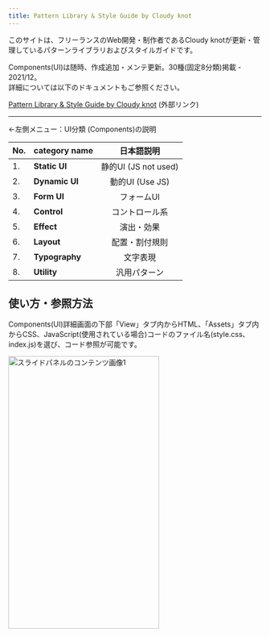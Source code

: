 ```yaml
---
title: Pattern Library & Style Guide by Cloudy knot
---
```

このサイトは、フリーランスのWeb開発・制作者であるCloudy knotが更新・管理しているパターンライブラリおよびスタイルガイドです。

Components(UI)は随時、作成追加・メンテ更新。30種(固定8分類)掲載 - 2021/12。<br>
詳細については以下のドキュメントもご参照ください。

<a href="https://ishimasar.github.io/pattern-library/" target="_blank">Pattern Library &amp; Style Guide by Cloudy knot</a> (外部リンク)

---

←左側メニュー：UI分類 (Components)の説明

| No. | category name | 日本語説明 |
| :--- | :--- | :---: |
| 1. | **Static UI** | 静的UI (JS not used) |
| 2. | **Dynamic UI**| 動的UI (Use JS)|
| 3. | **Form UI**| フォームUI |
| 4. | **Control**| コントロール系 |
| 5. | **Effect**| 演出・効果 |
| 6. | **Layout** | 配置・割付規則 |
| 7. | **Typography** | 文字表現 |
| 8. | **Utility**| 汎用パターン|

## 使い方・参照方法

Components(UI)詳細画面の下部「View」タブ内からHTML、「Assets」タブ内からCSS、JavaScript(使用されている場合)コードのファイル名(style.css、index.js)を選び、コード参照が可能です。

<img src="https://ishimasar.github.io/pattern-library/dest/img/guidance-image.png" class="carousel__img is-motioned" alt="スライドパネルのコンテンツ画像1" width="300" height="541" decoding="async">
